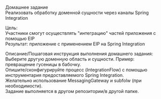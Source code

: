 Домашнее задание   
Реализовать обработку доменной сущности через каналы Spring Integration   

Цель:   
Участники смогут осуществлять "интеграцию" частей приложения с помощью EIP   
Результат: приложение c применением EIP на Spring Integration   

Описание/Пошаговая инструкция выполнения домашнего задания:   
Выберите другую доменную область и сущности. Пример: превращение гусеницы в бабочку.   
Опишите/сконфигурируйте процесс (IntegrationFlow) с помощью инструментария предоставляемого Spring Integration.   
Желательно использование MessagingGateway и subfolw (при необходимости).   
Задание выполняется в другом репозитории/в другой папке.   
